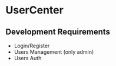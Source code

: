 # UserCenter
## Development Requirements
-   Login/Register
-   Users Management (only admin)
-   Users Auth
